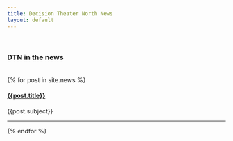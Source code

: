```yaml
---
title: Decision Theater North News
layout: default
---
```


<br />
<h3> DTN in the news </h3>
<br />
{% for post in site.news %}
<p>

<h4><a href="{{ post.link}}">{{post.title}}</a></h4>

{{post.subject}}

</p>

<hr />

{% endfor %}
